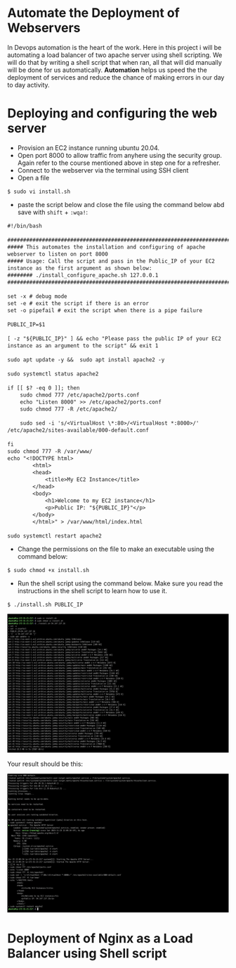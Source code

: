 # Automate the Deployment of Webservers
In Devops automation is the heart of the work. Here in this project i will be automating a load balancer of two apache server using shell scripting. We will do that by writing a shell script that when ran, all that will did manually will be done for us automatically. **Automation** helps us speed the the deployment of services and reduce the chance of making errors in our day to day activity.

# Deploying and configuring the web server
- Provision an EC2 instance running ubuntu 20.04. 
-  Open port 8000 to allow traffic from anyhere using the security group. Again refer to the course mentioned above in step one for a refresher.
-  Connect to the webserver via the terminal using SSH client
-  Open a file
```
$ sudo vi install.sh
```
- paste the script below and close the file using the command below abd save with `shift` + `:wqa!`:
```
#!/bin/bash

####################################################################################################################
##### This automates the installation and configuring of apache webserver to listen on port 8000
##### Usage: Call the script and pass in the Public_IP of your EC2 instance as the first argument as shown below:
######## ./install_configure_apache.sh 127.0.0.1
####################################################################################################################

set -x # debug mode
set -e # exit the script if there is an error
set -o pipefail # exit the script when there is a pipe failure

PUBLIC_IP=$1

[ -z "${PUBLIC_IP}" ] && echo "Please pass the public IP of your EC2 instance as an argument to the script" && exit 1

sudo apt update -y &&  sudo apt install apache2 -y

sudo systemctl status apache2

if [[ $? -eq 0 ]]; then
    sudo chmod 777 /etc/apache2/ports.conf
    echo "Listen 8000" >> /etc/apache2/ports.conf
    sudo chmod 777 -R /etc/apache2/

    sudo sed -i 's/<VirtualHost \*:80>/<VirtualHost *:8000>/' /etc/apache2/sites-available/000-default.conf

fi
sudo chmod 777 -R /var/www/
echo "<!DOCTYPE html>
        <html>
        <head>
            <title>My EC2 Instance</title>
        </head>
        <body>
            <h1>Welcome to my EC2 instance</h1>
            <p>Public IP: "${PUBLIC_IP}"</p>
        </body>
        </html>" > /var/www/html/index.html

sudo systemctl restart apache2
```
-  Change the permissions on the file to make an executable using the command below:
```
$ sudo chmod +x install.sh
```
-  Run the shell script using the command below. Make sure you read the instructions in the shell script to learn how to use it.

```
$ ./install.sh PUBLIC_IP
```
<img src="./images/img01.png">

Your result should be this:

<img src="./images/img02.png">

# Deployment of Nginx as a Load Balancer using Shell script